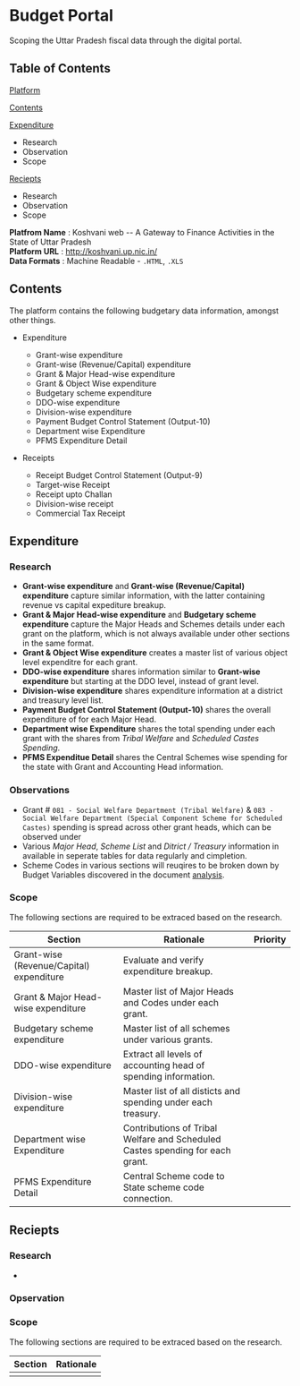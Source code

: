# Budget Portal

Scoping the Uttar Pradesh fiscal data through the digital portal.

## Table of Contents

[Platform](https://github.com/CivicDataLab/up-fiscal-data/blob/master/01-data-scoping/budget-portal.md#platform)

[Contents](https://github.com/CivicDataLab/up-fiscal-data/blob/master/01-data-scoping/budget-portal.md#contents)

[Expenditure](https://github.com/CivicDataLab/up-fiscal-data/blob/master/01-data-scoping/budget-portal.md#expenditure)
- Research
- Observation
- Scope

[Reciepts](https://github.com/CivicDataLab/up-fiscal-data/blob/master/01-data-scoping/budget-portal.md#reciepts)
- Research
- Observation
- Scope

**Platfrom Name** : Koshvani web -- A Gateway to Finance Activities in the State of Uttar Pradesh  
**Platform URL** : http://koshvani.up.nic.in/  
**Data Formats** : Machine Readable - `.HTML`, `.XLS`

## Contents

The platform contains the following budgetary data information, amongst other things.

- Expenditure
    - Grant-wise expenditure
    - Grant-wise (Revenue/Capital) expenditure
    - Grant & Major Head-wise expenditure
    - Grant & Object Wise expenditure
    - Budgetary scheme expenditure
    - DDO-wise expenditure
    - Division-wise expenditure
    - Payment Budget Control Statement (Output-10)
    - Department wise Expenditure
    - PFMS Expenditure Detail

- Receipts
    - Receipt Budget Control Statement (Output-9)
    - Target-wise Receipt
    - Receipt upto Challan
    - Division-wise receipt
    - Commercial Tax Receipt

## Expenditure

### Research

- **Grant-wise expenditure** and **Grant-wise (Revenue/Capital) expenditure** capture similar information, with the latter containing revenue vs capital expediture breakup.
- **Grant & Major Head-wise expenditure** and **Budgetary scheme expenditure** capture the Major Heads and Schemes details under each grant on the platform, which is not always available under other sections in the same format.
- **Grant & Object Wise expenditure** creates a master list of various object level expenditre for each grant.
- **DDO-wise expenditure** shares information similar to **Grant-wise expenditure** but starting at the DDO level, instead of grant level.
- **Division-wise expenditure** shares expenditure information at a district and treasury level list.
- **Payment Budget Control Statement (Output-10)** shares the overall expenditure of for each Major Head.
- **Department wise Expenditure** shares the total spending under each grant with the shares from _Tribal Welfare_ and _Scheduled Castes Spending_.
- **PFMS Expenditue Detail** shares the Central Schemes wise spending for the state with Grant and Accounting Head information.

### Observations

- Grant # `081 - Social Welfare Department (Tribal Welfare)` & `083 - Social Welfare Department (Special Component Scheme for Scheduled Castes)` spending is spread across other grant heads, which can be observed under
- Various _Major Head_, _Scheme List_ and _Ditrict / Treasury_ information in available in seperate tables for data regularly and cimpletion.
- Scheme Codes in various sections will reuqires to be broken down by Budget Variables discovered in the document [analysis](https://github.com/CivicDataLab/up-fiscal-data/blob/master/01-data-scoping/budget-documents.md#structure).

### Scope

The following sections are required to be extraced based on the research.

| Section | Rationale | Priority |
|---|---|---|
| Grant-wise (Revenue/Capital) expenditure | Evaluate and verify expenditure breakup. |   |
| Grant & Major Head-wise expenditure | Master list of Major Heads and Codes under each grant. |   |
| Budgetary scheme expenditure | Master list of all schemes under various grants. |   |
| DDO-wise expenditure | Extract all levels of accounting head of spending information. |   |
| Division-wise expenditure | Master list of all disticts and spending under each treasury. |   |
| Department wise Expenditure | Contributions of Tribal Welfare and Scheduled Castes spending for each grant. |   |
| PFMS Expenditure Detail | Central Scheme code to State scheme code connection. |   |

## Reciepts

### Research

- 

### Opservation



### Scope

The following sections are required to be extraced based on the research.

| Section | Rationale |
|---|---|
|   |   |